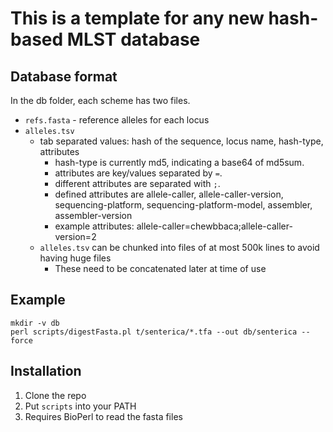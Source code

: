 # This is a template for any new hash-based MLST database

## Database format

In the db folder, each scheme has two files.

* `refs.fasta` - reference alleles for each locus
* `alleles.tsv`
   * tab separated values: hash of the sequence, locus name, hash-type, attributes
      * hash-type is currently md5, indicating a base64 of md5sum.
      * attributes are key/values separated by `=`.
      * different attributes are separated with `;`.
      * defined attributes are allele-caller, allele-caller-version, sequencing-platform, sequencing-platform-model, assembler, assembler-version
      * example attributes: allele-caller=chewbbaca;allele-caller-version=2
   * `alleles.tsv` can be chunked into files of at most 500k lines to avoid having huge files
      * These need to be concatenated later at time of use

## Example

    mkdir -v db
    perl scripts/digestFasta.pl t/senterica/*.tfa --out db/senterica --force

## Installation

1. Clone the repo
2. Put `scripts` into your PATH
3. Requires BioPerl to read the fasta files

